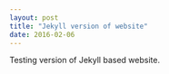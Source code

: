 ```yaml
---
layout: post
title: "Jekyll version of website"
date: 2016-02-06
---
```


Testing version of Jekyll based website.